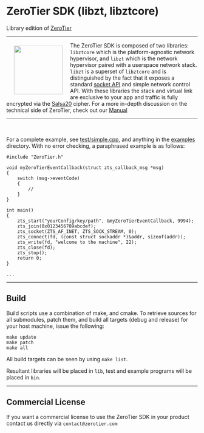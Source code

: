 # ZeroTier SDK (libzt, libztcore)
Library edition of [ZeroTier](https://github.com/zerotier/ZeroTierOne)
***

<a href="https://www.zerotier.com/?pk_campaign=github_libzt"><img src="https://raw.githubusercontent.com/zerotier/ZeroTierOne/master/artwork/ZeroTierIcon.png" width="128" height="128" align="left" hspace="20" vspace="9"></a>

The ZeroTier SDK is composed of two libraries: `libztcore` which is the  platform-agnostic network hypervisor, and `libzt` which is the network hypervisor paired with a userspace network stack. `libzt` is a superset of `libztcore` and is distinguished by the fact that it exposes a standard [socket API](https://en.wikipedia.org/wiki/Berkeley_sockets) and simple network control API. With these libraries the stack and virtual link are exclusive to your app and traffic is fully encrypted via the [Salsa20](https://en.wikipedia.org/wiki/Salsa20) cipher. For a more in-depth discussion on the technical side of ZeroTier, check out our [Manual](https://www.zerotier.com/manual.shtml?pk_campaign=github_libzt)

*** 

<br>

For a complete example, see [test/simple.cpp](test/simple.cpp), and anything in the [examples](examples) directory. With no error checking, a paraphrased example is as follows:

```
#include "ZeroTier.h"

void myZeroTierEventCallback(struct zts_callback_msg *msg)
{
    switch (msg->eventCode)
    {
        //
    }
}

int main()
{
    zts_start("yourConfig/key/path", &myZeroTierEventCallback, 9994);
    zts_join(0x0123456789abcdef);
    zts_socket(ZTS_AF_INET, ZTS_SOCK_STREAM, 0);
    zts_connect(fd, (const struct sockaddr *)&addr, sizeof(addr));
    zts_write(fd, "welcome to the machine", 22);
    zts_close(fd);
    zts_stop();
    return 0;
}

...
```

***

## Build

Build scripts use a combination of make, and cmake. To retrieve sources for all submodules, patch them, and build all targets (debug and release) for your host machine, issue the following:

```
make update
make patch
make all
```

All build targets can be seen by using `make list`.

Resultant libraries will be placed in `lib`, test and example programs will be placed in `bin`.

***

## Commercial License

If you want a commercial license to use the ZeroTier SDK in your product contact us directly via `contact@zerotier.com`

